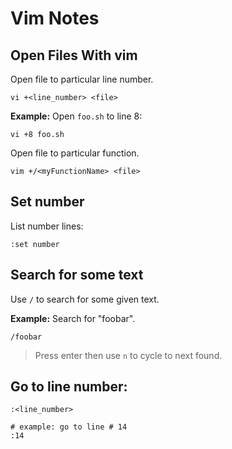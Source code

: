 # Vim Notes


## Open Files With vim
Open file to particular line number.
```shell
vi +<line_number> <file>
```

**Example:** Open `foo.sh` to line 8:
```shell
vi +8 foo.sh
```

Open file to particular function.
```shell
vim +/<myFunctionName> <file>
```

## Set number
List number lines:
```
:set number
```

## Search for some text
Use `/` to search for some given text.

**Example:** Search for "foobar".
```
/foobar
```
> Press enter then use `n` to cycle to next found.

## Go to line number:
```
:<line_number>

# example: go to line # 14
:14
```

